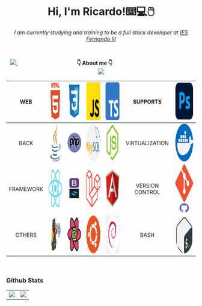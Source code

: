 <div align="center">


<h1 aling="center"> Hi, I'm Ricardo!⌨️💻🖱️ </h1>

<p> <em> I am currently studying and training to be a full stack developer at <a href="https://web.iesfernandoiii.es/">IES Fernando III </a> </em> </p>

<br>


  <p  text-align= "center">
  
  <a href="https://www.linkedin.com/in/ricardo-rodríguez/">
    <img src="https://img.shields.io/badge/LinkedIn-0077B5?style=for-the-badge&logo=linkedin&logoColor=white">    
  </a> 
  ‎ ‎ ‎ ‎ ‎ ‎ ‎ ‎ ‎ ‎ ‎ ‎ ‎ ‎ ‎ ‎ ‎ ‎  ‎ ‎ ‎ ‎ ‎ ‎ ‎ ‎ ‎ ‎ ‎ ‎ ‎ ‎ ‎ ‎ ‎ ‎ ‎ ‎ ‎ ‎ <strong> 👇 About me 👇  </strong> ‎ ‎ ‎ ‎ ‎ ‎ ‎ ‎ ‎ ‎ ‎ ‎ ‎ ‎ ‎ ‎ ‎ ‎ ‎ ‎ ‎ ‎ ‎ ‎ ‎ ‎ ‎ ‎ ‎ ‎ ‎ ‎ ‎ ‎ ‎ ‎ ‎ ‎ ‎ ‎ ‎ ‎ ‎ ‎ ‎ ‎ ‎ ‎ ‎ ‎ ‎ ‎ ‎ ‎   
  <a href="mailto:ricardo.rodriguez@fernando3martos.com">
    <img src="https://img.shields.io/badge/Gmail-D14836?style=for-the-badge&logo=gmail&logoColor=white">    
  </a> 

 

 
 </p>

<div>
 
| WEB | <img width="100px" height="100px" src="/images/html5.png"/>|<img width="100px" height="100px" src="/images/css3.png"/> |<img width="100px" height="100px" src="/images/JS.png"/> |<img width="100px" height="100px" src="/images/TS.png"/> | SUPPORTS | <img width="100px" height="100px" src="/images/ps.png"/> |
|:---:|:---:|:---:|:---:|:---:|:---:|:---:|
| BACK | <img width="100px" height="100px" src="/images/java.png"/> |<img width="100px" height="100px" src="/images/php.png"/>  |<img width="100px" height="100px" src="/images/mySQL.png"/>  | <img width="100px" height="100px"  src="/images/nodeJS.webp"/> | VIRTUALIZATION| <img width="100px" height="100px" src="/images/docker.png" /> |
| FRAMEWORK |<img width="100px" height="100px" src="/images/react.png"/> |<img width="25px" height="25px" src="/images/boostrap.png"/> <img width="25px" height="25px" src ="/images/TW.png"/> |<img width="100px" height="100px" src="/images/laravel.svg"/> | <img width="100px" height="100px" src="/images/angular.svg"/>| VERSION CONTROL | <img width="100px" height="100px" src="/images/git.png"/> <img width="25px" height="25px" src="/images/github.png"/> |
| OTHERS | <img width="100px" height="100px" src="/images/zustad.png"/> | <img width="100px" height="100px" src="/images/reactquery.svg"/>|<img width="100px" height="100px" src="/images/ubuntu.png"/> | <img width="100px" height="100px" src="/images/debian.png"/> | BASH | <img width="100px" height="100px" src="/images/bash.png"/> |
 
</div>

</div>

   <br> 
   
   
  
### Github Stats

<table>
  <tr>
    <td valign="top"><img src="https://github-readme-stats.vercel.app/api/top-langs/?username=RicardoD4W&theme=radical&card_width=450em)](https://github.com/RicardoD4W/RicardoD4W/github-readme-stats"/></td>
    <td valign="top"><img height="180em" src="https://github-readme-stats.vercel.app/api?username=RicardoD4W&show_icons=true&hide_border=true&&count_private=true&include_all_commits=true&theme=radical&hide_stars=false" /></td>
  </tr>
</table>



 <br> 







